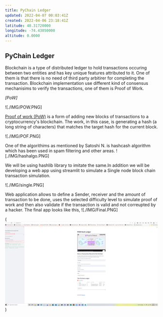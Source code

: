 ```yaml
---
title: PyChain Ledger
updated: 2022-04-07 00:03:41Z
created: 2022-04-06 23:18:41Z
latitude: 40.31720000
longitude: -74.43050000
altitude: 0.0000
---
```


## PyChain Ledger

Blockchain is a type of  distributed ledger to hold transactions occuring between two entities and has key unique features attributed to it. One of them is that there is no need of third party arbitirer for completing the transaction.
Blockchain implementation use different kind of consensus mechanisims to verify the transactions, one of them is Proof of Work.

*\[PoW\]*

![./IMG/POW.PNG]

[Proof of work (PoW)](https://cointelegraph.com/blockchain-for-beginners/proof-of-stake-vs-proof-of-work:-differences-explained) is a form of adding new blocks of transactions to a cryptocurrency's blockchain. The work, in this case, is generating a hash (a long string of characters) that matches the target hash for the current block.

![./IMG/POF.PNG]

One of the algorithims as mentioned by Satoshi N. is hashcash algorithm which has been used in spam filtering and other areas.
![./IMG/hashalgo.PNG]

We will be using hashlib library to imitate the same.In addition we will be developing a web app using streamlit to simulate a Single node block chain transaction simulation.

![./IMG/single.PNG]

Web application allows to define a Sender, receiver and the amount of transaction to be done, uses the selected difficulty level to simulate proof of work and then also validate if the transaction is valid and not correupted by a hacker.
The final app looks like this,
![./IMG/Final.PNG]

([![IStreamcast of the App](./IMG/Final.PNG)](PyChainWeb.webm))
